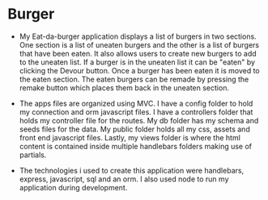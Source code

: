 # Burger

- My Eat-da-burger application displays a list of burgers in two sections. One section is a list of uneaten burgers and the other is a list of burgers that have been eaten. It also allows users to create new burgers to add to the uneaten list. If a burger is in the uneaten list it can be "eaten" by clicking the Devour button. Once a burger has been eaten it is moved to the eaten section. The eaten burgers can be remade by pressing the remake button which places them back in the uneaten section.

- The apps files are organized using MVC. I have a config folder to hold my connection and orm javascript files. I have a controllers folder that holds my controller file for the routes. My db folder has my schema and seeds files for the data. My public folder holds all my css, assets and front end javascript files. Lastly, my views folder is where the html content is contained inside multiple handlebars folders making use of partials.

- The technologies i used to create this application were handlebars, express, javascript, sql and an orm. I also used node to run my application during development. 



